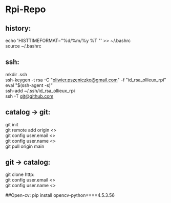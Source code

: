 # Rpi-Repo

## history:
echo 'HISTTIMEFORMAT="%d/%m/%y %T "' >> ~/.bashrc\
source ~/.bashrc

## ssh:
mkdir .ssh\
ssh-keygen -t rsa -C "oliwier.pszeniczko@gmail.com" -f "id_rsa_ollieux_rpi"\
eval "$(ssh-agent -s)"\
ssh-add ~/.ssh/id_rsa_ollieux_rpi\
ssh -T git@github.com

## catalog -> git:
git init\
git remote add origin <>\
git config user.email <>\
git config user.name <>\
git pull origin main

## git -> catalog:
git clone http:\
git config user.email <>\
git config user.name <>

##Open-cv:
pip install opencv-python====4.5.3.56